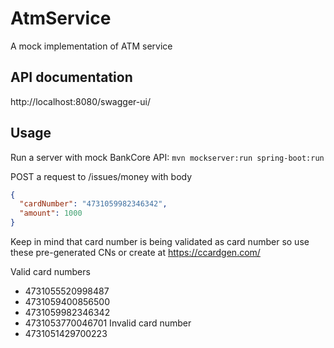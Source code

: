 # AtmService
A mock implementation of ATM service

## API documentation
http://localhost:8080/swagger-ui/

## Usage

Run a server with mock BankCore API:
`mvn mockserver:run spring-boot:run`

POST a request to /issues/money with body

```json
{
  "cardNumber": "4731059982346342",
  "amount": 1000
}
```

Keep in mind that card number is being validated as card number so use these pre-generated CNs or create at https://ccardgen.com/

Valid card numbers
- 4731055520998487
- 4731059400856500
- 4731059982346342
- 4731053770046701
Invalid card number
- 4731051429700223
